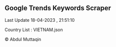 

## Google Trends Keywords Scraper 
 
Last Update 18-04-2023 , 21:51:10

Country List :
VIETNAM.json



© Abdul Muttaqin 
